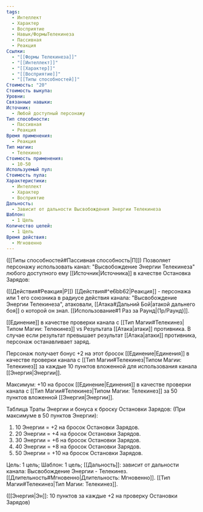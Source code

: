 ```yaml
---
tags:
  - Интеллект
  - Характер
  - Восприятие
  - Навык/ФормыТелекинеза
  - Пассивная
  - Реакция
Ссылки:
  - "[[Формы Телекинеза]]"
  - "[[Интеллект]]"
  - "[[Характер]]"
  - "[[Восприятие]]"
  - "[[Типы способностей]]"
Стоимость: "20"
Стоимость выкупа: 
Уровни: 
Связанные навыки: 
Источник:
  - Любой доступный персонажу
Тип способности:
  - Пассивная
  - Реакция
Время применения:
  - Реакция
Тип магии:
  - Телекинез
Стоимость применения:
  - 10-50
Используемый пул: 
Стоимость пула: 
Характеристики:
  - Интеллект
  - Характер
  - Восприятие
Дальность:
  - Зависит от дальности Высвобождения Энергии Телекинеза
Шаблон:
  - 1 Цель
Количество целей:
  - 1 Цель
Время действия:
  - Мгновенно
---
```

([[Типы способностей#Пассивная способность|П]]) Позволяет персонажу использовать канал: "Высвобождение Энергии Телекинеза" любого доступного ему [[Источник|Источника]] в качестве Остановка Зарядов:

([[Действия#Реакция|Р]]) [[Действия#^e6bb62|Реакция]] - персонажа или 1 его союзника в радиусе действия канала: "Высвобождение Энергии Телекинеза", атаковали, [[Атака#Дальний Бой|атакой дальнего боя]] о которой он знал. [[Использование#1 Раз за Раунд|(1р/Раунд)]]. 

[[Единение]] в качестве проверки канала с [[Тип Магии#Телекинез|Типом Магии: Телекинез]] vs Результата [[Атака|атаки]] противника.  В случае если результат превышает результат [[Атака|атаки]] противника, персонаж останавливает заряд.
 
Персонаж получает бонус +2 на этот бросок [[Единение|Единения]] в качестве проверки канала с [[Тип Магии#Телекинез|Типом Магии: Телекинез]] за каждые 10 пунктов вложенной для использования канала [[Энергия|Энергии]]. 

Максимум: +10 на бросок [[Единение|Единения]] в качестве проверки канала с [[Тип Магии#Телекинез|Типом Магии: Телекинез]] за 50 пунктов вложенной [[Энергия|Энергии]]. 

Таблица Траты Энергии и бонуса к броску Остановки Зарядов:
(При максимуме в 50 пунктов Энергии):

1. 10 Энергии = +2 на бросок Остановки Зарядов.
2. 20 Энергии = +4 на бросок Остановки Зарядов.
3. 30 Энергии = +6 на бросок Остановки Зарядов.
4. 40 Энергии = +8 на бросок Остановки Зарядов.
5. 50 Энергии = +10 на бросок Остановки Зарядов.

Цель: 1 цель; Шаблон: 1 цель; [[Дальность]]: зависит от дальности канала: Высвобождение Энергии - Телекинез. [[Длительность#Мгновенно|Длительность: Мгновенно]]. [[Тип Магии#Телекинез|Тип Магии: Телекинез]].

([[Энергия|Эн]]: 10 пунктов за каждые +2 на проверку Остановки Зарядов)